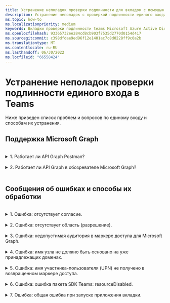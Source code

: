```yaml
---
title: Устранение неполадок проверки подлинности для вкладок с помощью единого входа в Teams
description: Устранение неполадок с проверкой подлинности единого входа в Teams и ее использование на вкладке
ms.topic: how-to
ms.localizationpriority: medium
keywords: Вкладки проверки подлинности teams Microsoft Azure Active Directory (Azure AD) вопросы об ошибках единого входа
ms.openlocfilehash: 93365732ee284cd8cb903f7535d2770d0154d417
ms.sourcegitcommit: c398dfdae9ed96f12e1401ac7c8d0228ff9c0a2b
ms.translationtype: MT
ms.contentlocale: ru-RU
ms.lasthandoff: 06/30/2022
ms.locfileid: "66558424"
---
```

# <a name="troubleshoot-sso-authentication-in-teams"></a>Устранение неполадок проверки подлинности единого входа в Teams

Ниже приведен список проблем и вопросов по единому входу и способам их устранения.
<br>

## <a name="support-for-microsoft-graph"></a>Поддержка Microsoft Graph

<br>
<details>
<summary>1. Работает ли API Graph Postman?</summary>
<br>
Вы можете использовать коллекцию Microsoft Graph Postman с API Microsoft Graph.

Дополнительные сведения см. в статье [Использование Postman с API Microsoft Graph](/graph/use-postman).
</details>
<br>
<details>
<summary>2. Работает ли API Graph в обозревателе Microsoft Graph?</summary>
<br>
Да, API Graph работает в обозревателе Microsoft Graph.

Дополнительные сведения см. в [обозревателе Graph](https://developer.microsoft.com/graph/graph-explorer).

</details>
<br>

## <a name="error-messages-and-how-to-handle-them"></a>Сообщения об ошибках и способы их обработки

<br>
<details>
<summary>1. Ошибка: отсутствует согласие.</summary>
<br>
Когда Azure AD получает запрос на доступ к ресурсу Microsoft Graph, он проверяет, предоставил ли пользователь (или администратор клиента) согласие на этот ресурс. Если нет записи согласия от пользователя или администратора, Azure AD отправляет сообщение об ошибке в веб-службу.

Код должен сообщить клиенту (например, в тексте ответа 403 Forbidden) о том, как обрабатывать ошибку:

- Если приложению табуляции требуются области Microsoft Graph, для которых только администратор может дать согласие, код должен создать ошибку.
- Если пользователь может дать согласие только на те области, которые ему нужны, ваш код должен инициировать возврат к альтернативной системе проверки подлинности пользователя.

</details>
<br>
<details>
<summary>2. Ошибка: отсутствует область (разрешение).</summary>
<br>
Эта ошибка возникает только во время разработки.

Для обработки этой ошибки код на стороне сервера должен отправить клиенту ответ 403 Forbidden. Она должна записать ошибку в консоль или записать ее в журнал.
</details>
<br>
<details>
<summary>3. Ошибка: недопустимая аудитория в маркере доступа для Microsoft Graph.</summary>
<br>
Серверный код должен отправить клиенту ответ 403 Forbidden для отображения сообщения пользователю. Рекомендуется также записать ошибку в консоль или записать ее в журнал.
</details>
<br>
<details>
<summary>4. Ошибка: имя узла не должно быть основано на уже принадлежащих доменах.</summary>
<br>
Эту ошибку можно получить в одном из двух сценариев:

1. Личный домен не добавляется в Azure AD. Чтобы добавить личный домен Azure AD и зарегистрировать его, выполните инструкции по [](/azure/active-directory/fundamentals/add-custom-domain) добавлению имени личного домена в Azure AD процедуре, а затем выполните действия по настройке области для маркера [доступа еще](tab-sso-register-aad.md#configure-scope-for-access-token) раз.
1. Вы не вошли с учетными данными администратора в клиенте Microsoft 365. Войдите в Microsoft 365 с правами администратора.

</details>
<br>
<details>
<summary>5. Ошибка: имя участника-пользователя (UPN) не получено в возвращенном маркере доступа.</summary>
<br>
Имя участника-пользователя можно добавить в качестве необязательного утверждения в Azure AD.

Дополнительные сведения см. в [разделе "Предоставление необязательных утверждений для приложения и](/azure/active-directory/develop/active-directory-optional-claims) [маркеров доступа"](/azure/active-directory/develop/access-tokens).
</details>
<br>
<details>
<summary>6. Ошибка: ошибка пакета SDK Teams: resourceDisabled.</summary>
<br>
Чтобы избежать этой ошибки, убедитесь, что URI идентификатора приложения правильно настроен Azure AD регистрации приложения и в клиенте Teams.

Дополнительные сведения о URI идентификатора приложения см. в [разделе "Предоставление API"](tab-sso-register-aad.md#to-expose-an-api).

</details>
<br>

<details>
<summary>7. Ошибка: общая ошибка при запуске приложения вкладки.</summary>
<br>
Общая ошибка может отображаться, если одна или несколько конфигураций приложений, выполненных в Azure AD неверны. Чтобы устранить эту ошибку, проверьте, соответствуют ли сведения о приложении, настроенные в коде и манифесте Teams, значениям в Azure AD.

На следующем рисунке показан пример сведений о приложении, настроенных в Azure AD.

:::image type="content" source="../../../assets/images/authentication/teams-sso-tabs/azure-app-details.png" alt-text="Значения конфигурации приложения в Azure AD":::

Убедитесь, что следующие значения совпадают между Azure AD, клиентским кодом и манифестом приложения Teams:

- **Идентификатор приложения**: идентификатор приложения, созданный в Azure AD, должен совпадать в коде и файле манифеста Teams. Проверьте, совпадает ли идентификатор приложения в манифесте Teams с идентификатором приложения **(клиента)** в Azure AD.

- **Секрет приложения**: секрет приложения, настроенный в серверной части приложения, должен соответствовать учетным данным клиента **в Azure AD.**
    Также следует проверить, истек ли срок действия секрета клиента.

- **URI идентификатора** приложения: URI идентификатора приложения в коде и файле манифеста приложения Teams должен соответствовать **URI** идентификатора приложения в Azure AD.

- **Разрешения приложения**. Проверьте, соответствует ли разрешения, определенные в области, требованиям вашего приложения. Если да, проверьте, были ли они предоставлены пользователю в маркере доступа.

- **Администратор согласия**. Если для какой-либо области требуется согласие администратора, проверьте, предоставлено ли согласие для конкретной области пользователю.

Кроме того, проверьте маркер доступа, который был отправлен в приложение вкладки, чтобы проверить правильность следующих значений:

- **Аудитория (aud)**: проверьте правильность идентификатора приложения в маркере, указанного в Azure AD.
- **Идентификатор клиента (tid)**: проверьте правильность клиента, указанного в маркере.
- **Удостоверение пользователя (preferred_username)**: проверьте, совпадает ли удостоверение пользователя с именем пользователя в запросе маркера доступа для области, к которому текущий пользователь хочет получить доступ.
- **Области (scp)**: проверьте, является ли область, для которой запрашивается маркер доступа, правильной и как определено в Azure AD.
- **Azure AD версии 1.0 или 2.0 (ver)**: проверьте, Azure AD правильная версия.

Для [проверки маркера можно использовать JWT](https://jwt.ms) .

</details>
